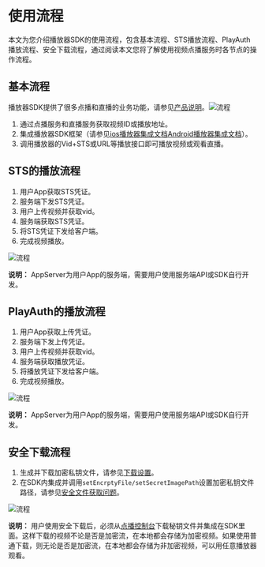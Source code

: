 # 使用流程

本文为您介绍播放器SDK的使用流程，包含基本流程、STS播放流程、PlayAuth播放流程、安全下载流程，通过阅读本文您将了解使用视频点播服务时各节点的操作流程。

## 基本流程

播放器SDK提供了很多点播和直播的业务功能，请参见[产品说明](/intl.zh-CN/播放器SDK/产品说明.md)。![流程](https://static-aliyun-doc.oss-accelerate.aliyuncs.com/assets/img/zh-CN/3217055061/p178405.png)

1.  通过点播服务和直播服务获取视频ID或播放地址。
2.  集成播放器SDK框架（请参见[ios播放器集成文档](/intl.zh-CN/播放器SDK/iOS播放器/集成文档.md)[Android播放器集成文档](t1959844.md#)）。
3.  调用播放器的Vid+STS或URL等播放接口即可播放视频或观看直播。

## STS的播放流程

1.  用户App获取STS凭证。
2.  服务端下发STS凭证。
3.  用户上传视频并获取vid。
4.  服务端获取STS凭证。
5.  将STS凭证下发给客户端。
6.  完成视频播放。

![流程](https://static-aliyun-doc.oss-accelerate.aliyuncs.com/assets/img/zh-CN/3217055061/p178406.png)

**说明：** AppServer为用户App的服务端，需要用户使用服务端API或SDK自行开发。

## PlayAuth的播放流程

1.  用户App获取上传凭证。
2.  服务端下发上传凭证。
3.  用户上传视频并获取vid。
4.  服务端获取播放凭证。
5.  将播放凭证下发给客户端。
6.  完成视频播放。

![流程](https://static-aliyun-doc.oss-accelerate.aliyuncs.com/assets/img/zh-CN/3217055061/p178407.png)

**说明：** AppServer为用户App的服务端，需要用户使用服务端API或SDK自行开发。

## 安全下载流程

1.  生成并下载加密私钥文件，请参见[下载设置](/intl.zh-CN/控制台指南/域名管理/下载设置.md)。
2.  在SDK内集成并调用`setEncrptyFile/setSecretImagePath`设置加密私钥文件路径，请参见[安全文件获取问题](/intl.zh-CN/常见问题/播放器问题/安全文件获取问题.md)。

![流程](https://static-aliyun-doc.oss-accelerate.aliyuncs.com/assets/img/zh-CN/3217055061/p178408.png)

**说明：** 用户使用安全下载后，必须从[点播控制台](https://account.aliyun.com/login/login.htm?oauth_callback=https%3A%2F%2Fvod.console.aliyun.com%2F%3Fspm%3D5176.8413026.J_2349663800.2.3dc011cfeVYJhB#/overview)下载秘钥文件并集成在SDK里面。这样下载的视频不论是否是加密流，在本地都会存储为加密视频。如果使用普通下载，则无论是否是加密流，在本地都会存储为非加密视频，可以用任意播放器观看。


